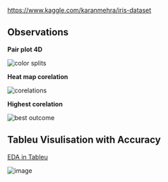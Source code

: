 https://www.kaggle.com/karanmehra/iris-dataset



## Observations


__Pair plot 4D__


![color splits](https://user-images.githubusercontent.com/62024355/101923878-f518c680-3bf5-11eb-9e7a-7bb75ab62a51.png)


__Heat map corelation__


![corelations](https://user-images.githubusercontent.com/62024355/101923902-fd710180-3bf5-11eb-9a1d-79b6b4b0cf03.png)


__Highest corelation__


![best outcome](https://user-images.githubusercontent.com/62024355/101923917-02ce4c00-3bf6-11eb-9d28-fb480d25693d.png)




## Tableu Visulisation with Accuracy

[EDA in Tableu](https://public.tableau.com/profile/karan6916#!/vizhome/Book1_16076268942200/Dashboard1?publish=yes)



![image](https://user-images.githubusercontent.com/62024355/101943651-7b8ed180-3c11-11eb-9f39-382ef714ca83.png)

